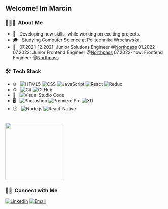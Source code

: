 <h2> Welcome! Im Marcin</h2>

<h3> 👨🏻‍💻 &nbsp;About Me </h3>

- 🤔 &nbsp; Developing new skills, while working on exciting projects.
- 🎓 &nbsp; Studying Computer Science at Politechnika Wrocławska.
- 💼 &nbsp; 07.2021-12.2021: Junior Solutions Engineer @[Northpass](https://github.com/SchoolKeep)
            01.2022-07.2022: Junior Frontend Engineer @[Northpass](https://github.com/SchoolKeep)
            07.2022-now: Frontend Engineer @[Northpass](https://github.com/SchoolKeep)
<h3> 🛠 &nbsp;Tech Stack</h3>

- 🌐 &nbsp;
  ![HTML5](https://img.shields.io/badge/html5-%23E34F26.svg?style=for-the-badge&logo=html5&logoColor=white) ![CSS](https://img.shields.io/badge/css3-%231572B6.svg?style=for-the-badge&logo=css3&logoColor=white) ![JavaScript](https://img.shields.io/badge/javascript-%23323330.svg?style=for-the-badge&logo=javascript&logoColor=%23F7DF1E) ![React](https://img.shields.io/badge/react-%2320232a.svg?style=for-the-badge&logo=react&logoColor=%2361DAFB)  ![Redux](https://img.shields.io/badge/redux-%23593d88.svg?style=for-the-badge&logo=redux&logoColor=white)
- ⚙️ &nbsp;
  ![Git](https://img.shields.io/badge/git-%23F05033.svg?style=for-the-badge&logo=git&logoColor=white) ![GitHub](https://img.shields.io/badge/github-%23121011.svg?style=for-the-badge&logo=github&logoColor=white)
- 🔧 &nbsp;
  ![Visual Studio Code](https://img.shields.io/badge/VisualStudioCode-0078d7.svg?style=for-the-badge&logo=visual-studio-code&logoColor=white)
- 🖥 &nbsp;
  ![Photoshop](https://img.shields.io/badge/adobephotoshop-%2331A8FF.svg?style=for-the-badge&logo=adobephotoshop&logoColor=white) ![Premiere Pro](https://img.shields.io/badge/-Premiere-333333?style=for-the-badge&logo=adobe-premiere-pro&logoColor=white) ![XD](https://img.shields.io/badge/adobexd-%23FF26BE.svg?style=for-the-badge&logo=adobexd&logoColor=white)
- 🕒 &nbsp;
  ![Node.js](https://img.shields.io/badge/node.js-%2343853D.svg?style=for-the-badge&logo=node-dot-js&logoColor=white) ![React-Native](https://img.shields.io/badge/react_native-%2320232a.svg?style=for-the-badge&logo=react&logoColor=%2361DAFB)
<br/>

<a href="https://github.com/priusGit">
  <img height="180em" src="https://github-readme-stats.vercel.app/api/top-langs/?username=priusGit&theme=buefy&layout=compact" />
</a>

<br/>

<h3> 🤝🏻 &nbsp;Connect with Me </h3>

<p align="left">
<a href="https://www.linkedin.com/in/marcin-szaro-12aa641ab/"><img alt="LinkedIn" src="https://img.shields.io/badge/LinkedIn-Marcin%20Szaro-blue?style=flat-square&logo=linkedin"></a> <a href="mailto:marcinszaro@gmail.com"><img alt="Email" src="https://img.shields.io/badge/Email-marcinszaro@gmail.com-blue?style=flat-square&logo=gmail"></a>
</p>
